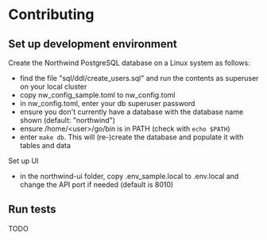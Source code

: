 # Contributing

## Set up development environment

Create the Northwind PostgreSQL database on a Linux system as follows:
* find the file "sql/ddl/create_users.sql" and run the contents as superuser on your local cluster
* copy nw_config_sample.toml to nw_config.toml
* in nw_config.toml, enter your db superuser password
* ensure you don't currently have a database with the database name shown (default: "northwind")
* ensure /home/\<user\>/go/bin is in PATH (check with `echo $PATH`)
* enter `make db`. This will (re-)create the database and populate it with tables and data

Set up UI

* in the northwind-ui folder, copy .env_sample.local to .env.local and change the API port if needed (default is 8010)

## Run tests

TODO